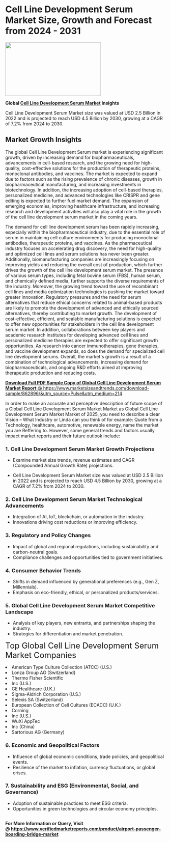 <H1>Cell Line Development Serum Market Size, Growth and Forecast from 2024 - 2031</H1><img class="aligncenter size-medium wp-image-584254" src="https://thirdeyenews.in/wp-content/uploads/2024/09/Global-Market-Research-300x168.jpeg" alt="" width="300" height="168" /><p><strong>Global&nbsp;<a href="https://www.marketsizeandtrends.com/download-sample/862896/&amp;utm_source=Pulse&amp;utm_medium=214">Cell Line Development Serum Market</a> Insights</strong></p><p>Cell Line Development Serum Market size was valued at USD 2.5 Billion in 2022 and is projected to reach USD 4.5 Billion by 2030, growing at a CAGR of 7.2% from 2024 to 2030.</p><p><h2>Market Growth Insights</h2> <p>The global Cell Line Development Serum market is experiencing significant growth, driven by increasing demand for biopharmaceuticals, advancements in cell-based research, and the growing need for high-quality, cost-effective solutions for the production of therapeutic proteins, monoclonal antibodies, and vaccines. The market is expected to expand due to factors such as the rising prevalence of chronic diseases, growth in biopharmaceutical manufacturing, and increasing investments in biotechnology. In addition, the increasing adoption of cell-based therapies, personalized medicine, and advanced technologies like CRISPR and gene editing is expected to further fuel market demand. The expansion of emerging economies, improving healthcare infrastructure, and increasing research and development activities will also play a vital role in the growth of the cell line development serum market in the coming years.</p> <p><a href="#"></a></p> <p>The demand for cell line development serum has been rapidly increasing, especially within the biopharmaceutical industry, due to the essential role of serum in maintaining cell culture environments for producing monoclonal antibodies, therapeutic proteins, and vaccines. As the pharmaceutical industry focuses on accelerating drug discovery, the need for high-quality and optimized cell lines and serum solutions has never been greater. Additionally, biomanufacturing companies are increasingly focusing on improving yields and reducing the overall cost of production, which further drives the growth of the cell line development serum market. The presence of various serum types, including fetal bovine serum (FBS), human serum, and chemically defined media, further supports the diverse requirements of the industry. Moreover, the growing trend toward the use of recombinant cell lines and media optimization technologies is pushing the market toward greater innovation. Regulatory pressures and the need for serum alternatives that reduce ethical concerns related to animal-based products are likely to promote the development of advanced and ethically sourced alternatives, thereby contributing to market growth. The development of cost-effective, efficient, and scalable manufacturing solutions is expected to offer new opportunities for stakeholders in the cell line development serum market. In addition, collaborations between key players and academic research institutes for developing advanced cell lines and personalized medicine therapies are expected to offer significant growth opportunities. As research into cancer immunotherapies, gene therapies, and vaccine development expands, so does the demand for specialized cell line development serums. Overall, the market's growth is a result of a combination of technological advancements, increasing demand for biopharmaceuticals, and ongoing R&D efforts aimed at improving therapeutic production and reducing costs.</p> <p><a href="#"></p><p><span class=""><strong>Download Full PDF Sample Copy of Global Cell Line Development Serum Market Report</strong> @ <a href="https://www.marketsizeandtrends.com/download-sample/862896/&amp;utm_source=Pulse&amp;utm_medium=214" target="_blank">https://www.marketsizeandtrends.com/download-sample/862896/&amp;utm_source=Pulse&amp;utm_medium=214</a></span></p><p>In order to make an accurate and perceptive description of future scope of a Global&nbsp;Cell Line Development Serum Market Market as Global&nbsp;Cell Line Development Serum Market Market of 2025, you need to describe a clear Vision &ndash; What Industry or Linda can you think of for example: Quote from a Technology, healthcare, automotive, renewable energy, name the market you are Reffering to. However, some general trends and factors usually impact market reports and their future outlook include:</p><h3>1.&nbsp;<strong>Cell Line Development Serum Market Growth Projections</strong></h3><ul><li>Examine market size trends, revenue estimates and CAGR (Compounded Annual Growth Rate) projections.</li><li><p>Cell Line Development Serum Market size was valued at USD 2.5 Billion in 2022 and is projected to reach USD 4.5 Billion by 2030, growing at a CAGR of 7.2% from 2024 to 2030.</p></li></ul><h3>2.&nbsp;<strong>Cell Line Development Serum Market Technological Advancements</strong></h3><ul><li>Integration of AI, IoT, blockchain, or automation in the industry.</li><li>Innovations driving cost reductions or improving efficiency.</li></ul><h3>3.&nbsp;<strong>Regulatory and Policy Changes</strong></h3><ul><li>Impact of global and regional regulations, including sustainability and carbon-neutral goals.</li><li>Compliance challenges and opportunities tied to government initiatives.</li></ul><h3>4.&nbsp;<strong>Consumer Behavior Trends</strong></h3><ul><li>Shifts in demand influenced by generational preferences (e.g., Gen Z, Millennials).</li><li>Emphasis on eco-friendly, ethical, or personalized products/services.</li></ul><h3>5.&nbsp;<strong>Global Cell Line Development Serum Market Competitive Landscape</strong></h3><ul><li>Analysis of key players, new entrants, and partnerships shaping the industry.</li><li>Strategies for differentiation and market penetration.</li></ul><p data-pm-slice="1 1 []"><span style="color: inherit; font-family: inherit; font-size: 25px;">Top Global Cell Line Development Serum Market Companies</span></p><div class="" data-test-id=""><p><li>American Type Culture Collection (ATCC) (U.S.)</li><li> Lonza Group AG (Switzerland)</li><li> Thermo Fisher Scientific</li><li> Inc (U.S.)</li><li> GE Healthcare (U.K.)</li><li> Sigma-Aldrich Corporation (U.S.)</li><li> Selexis SA (Switzerland)</li><li> European Collection of Cell Cultures (ECACC) (U.K.)</li><li> Corning</li><li> Inc (U.S.)</li><li> WuXi AppTec</li><li> Inc (China)</li><li> Sartorious AG (Germany)</li></p></div><h3>6.&nbsp;<strong>Economic and Geopolitical Factors</strong></h3><ul><li>Influence of global economic conditions, trade policies, and geopolitical events.</li><li>Resilience of the market to inflation, currency fluctuations, or global crises.</li></ul><h3>7.&nbsp;<strong>Sustainability and ESG (Environmental, Social, and Governance)</strong></h3><ul><li>Adoption of sustainable practices to meet ESG criteria.</li><li>Opportunities in green technologies and circular economy principles.</li></ul><h2><strong style="font-size: 14px;">For More Information or Query, Visit @&nbsp;</strong><a style="background-color: #ffffff; font-size: 14px;" href="https://www.marketsizeandtrends.com/report/cell-line-development-serum-market/" target="_blank">https://www.verifiedmarketreports.com/product/airport-passenger-boarding-bridge-market</a></h2>
